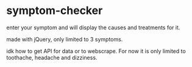 # symptom-checker
enter your symptom and will display the causes and treatments for it. 

made with jQuery, only limited to 3 symptoms. 

idk how to get API for data or to webscrape. For now it is only limited to toothache, headache and dizziness.
